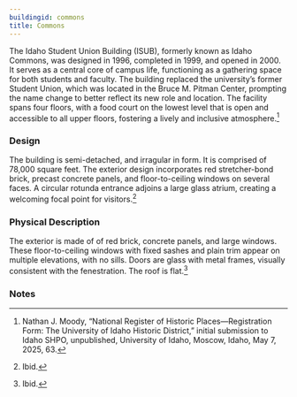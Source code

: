 ```yaml
---
buildingid: commons
title: Commons
---
```


The Idaho Student Union Building (ISUB), formerly known as Idaho Commons, was designed in 1996, completed in 1999, and opened in 2000. It serves as a central core of campus life, functioning as a gathering space for both students and faculty. The building replaced the university’s former Student Union, which was located in the Bruce M. Pitman Center, prompting the name change to better reflect its new role and location. The facility spans four floors, with a food court on the lowest level that is open and accessible to all upper floors, fostering a lively and inclusive atmosphere.[^1]

### Design
The building is semi-detached, and irragular in form. It is comprised of 78,000 square feet. The exterior design incorporates red stretcher-bond brick, precast concrete panels, and floor-to-ceiling windows on several faces. A circular rotunda entrance adjoins a large glass atrium, creating a welcoming focal point for visitors.[^2]

### Physical Description
The exterior is made of of red brick, concrete panels, and large windows. These floor-to-ceiling windows with fixed sashes and plain trim appear on multiple elevations, with no sills. Doors are glass with metal frames, visually consistent with the fenestration. The roof is flat.[^3] 

### Notes 
[^1]: Nathan J. Moody, “National Register of Historic Places—Registration Form: The University of Idaho Historic District,” initial submission to Idaho SHPO, unpublished, University of Idaho, Moscow, Idaho, May 7, 2025, 63. 
[^2]: Ibid. 
[^3]: Ibid. 